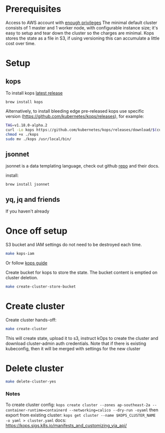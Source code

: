 # Prerequisites

Access to AWS account with [enough privileges](aws/iam.yaml)
The minimal default cluster consists of 1 master and 1 worker node, with configurable instance size; it's easy to setup and tear down the cluster so the charges are minimal.
Kops stores the state as a file in S3, if using versioning this can accumulate a little cost over time.

# Setup

## kops

To install kops [latest release](https://github.com/kubernetes/kops/releases/latest)
```
brew install kops
```

Alternatively, to install bleeding edge pre-released kops use specific version (https://github.com/kubernetes/kops/releases), for example:

```sh
TAG=v1.18.0-alpha.2
curl -Lo kops https://github.com/kubernetes/kops/releases/download/$(curl -s https://api.github.com/repos/kubernetes/kops/releases/tags/${TAG} | grep tag_name | cut -d '"' -f 4)/kops-darwin-amd64
chmod +x ./kops
sudo mv ./kops /usr/local/bin/
```

## jsonnet

jsonnet is a data templating language, check out github [repo](https://github.com/google/jsonnet) and their docs.

install:
```
brew install jsonnet
```

## yq, jq and friends

If you haven't already

# Once off setup

S3 bucket and IAM settings do not need to be destroyed each time.

```sh
make kops-iam
```
Or follow [kops guide](https://kops.sigs.k8s.io/getting_started/aws/#setup-iam-user)

Create bucket for kops to store the state. The bucket content is emptied on cluster deletion.
```sh
make create-cluster-store-bucket
```

# Create cluster

Create cluster hands-off:

```sh
make create-cluster
```

This will create state, upload it to s3, instruct kOps to create the cluster and download cluster-admin auth credentials.
Note that if there is existing kubeconfig, then it will be merged with settings for the new cluster

# Delete cluster
```sh
make delete-cluster-yes
```

### Notes
To create cluster config:
`kops create cluster --zones ap-southeast-2a --container-runtime=containerd --networking=calico --dry-run -oyaml`
then export from existing cluster:
`kops get cluster --name $KOPS_CLUSTER_NAME -o yaml > cluster.yaml`
docs: https://kops.sigs.k8s.io/manifests_and_customizing_via_api/

